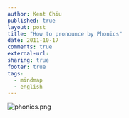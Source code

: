 ```yaml
---
author: Kent Chiu
published: true
layout: post
title: "How to pronounce by Phonics"
date: 2011-10-17
comments: true
external-url:
sharing: true
footer: true
tags:
  - mindmap
  - english
---
```






![phonics.png][phonics.png]



[phonics.png]: http://blog.kent-chiu.com/images/2011-10-17/phonics.png
